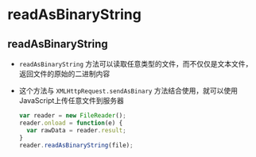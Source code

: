# readAsBinaryString

## readAsBinaryString

  - `readAsBinaryString` 方法可以读取任意类型的文件，而不仅仅是文本文件，返回文件的原始的二进制内容

  - 这个方法与 `XMLHttpRequest.sendAsBinary` 方法结合使用，就可以使用JavaScript上传任意文件到服务器

    ```javascript
    var reader = new FileReader();
    reader.onload = function(e) {
      var rawData = reader.result;
    }
    reader.readAsBinaryString(file);
    ```
